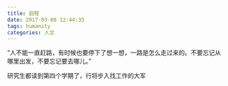 ```yaml
---
title: 启程
date: 2017-03-08 12:44:33
tags: humanity
categories: 人文
---
```


“人不能一直赶路，有时候也要停下了想一想，一路是怎么走过来的。不要忘记从哪里出发，不要忘记要去哪儿。”

研究生都读到第四个学期了，行将步入找工作的大军

